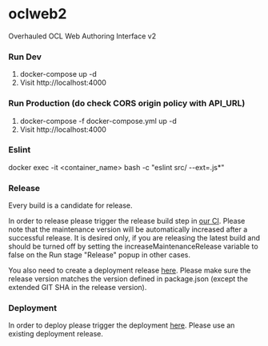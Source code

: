 # oclweb2
Overhauled OCL Web Authoring Interface v2

### Run Dev
1. docker-compose up -d
2. Visit http://localhost:4000

### Run Production (do check CORS origin policy with API_URL)
1. docker-compose -f docker-compose.yml up -d
2. Visit http://localhost:4000


### Eslint
docker exec -it <container_name> bash -c "eslint src/ --ext=.js*"

### Release

Every build is a candidate for release.

In order to release please trigger the release build step in [our CI](https://ci.openmrs.org/browse/OCL-OW2/latest). Please note
that the maintenance version will be automatically increased after a successful release. It is desired only, if you are releasing the latest build and
should be turned off by setting the increaseMaintenanceRelease variable to false on the Run stage "Release" popup in other cases.

You also need to create a deployment release [here](https://ci.openmrs.org/deploy/createDeploymentVersion.action?deploymentProjectId=205619202).
Please make sure the release version matches the version defined in package.json (except the extended GIT SHA in the release version).

### Deployment

In order to deploy please trigger the deployment [here](https://ci.openmrs.org/deploy/viewDeploymentProjectEnvironments.action?id=205619202).
Please use an existing deployment release.
